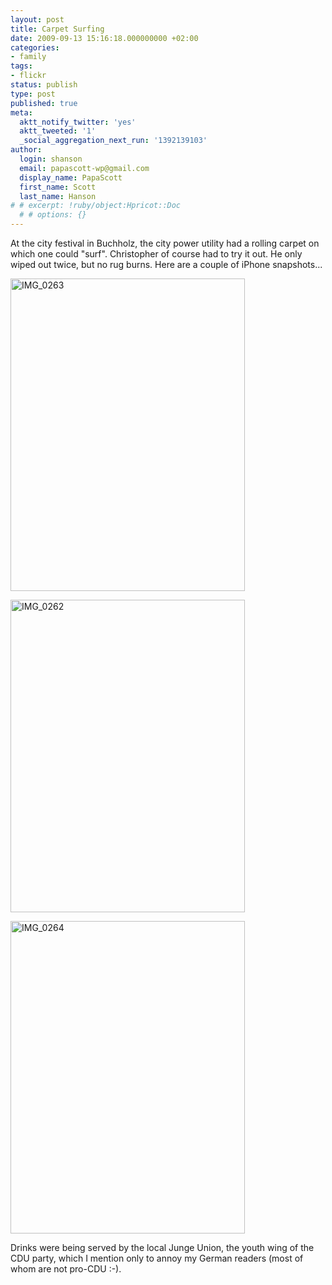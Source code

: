 ```yaml
---
layout: post
title: Carpet Surfing
date: 2009-09-13 15:16:18.000000000 +02:00
categories:
- family
tags:
- flickr
status: publish
type: post
published: true
meta:
  aktt_notify_twitter: 'yes'
  aktt_tweeted: '1'
  _social_aggregation_next_run: '1392139103'
author:
  login: shanson
  email: papascott-wp@gmail.com
  display_name: PapaScott
  first_name: Scott
  last_name: Hanson
# # excerpt: !ruby/object:Hpricot::Doc
  # # options: {}
---
```

<p>At the city festival in Buchholz, the city power utility had a rolling carpet on which one could "surf". Christopher of course had to try it out. He only wiped out twice, but no rug burns. Here are a couple of iPhone snapshots...</p>
<p><a href="http://www.flickr.com/photos/51035717986@N01/3914904161" title="View 'IMG_0263' on Flickr.com"><img src="http://farm3.static.flickr.com/2477/3914904161_074fc057a9.jpg" alt="IMG_0263" border="0" width="375" height="500" /></a></p>
<p><a href="http://www.flickr.com/photos/51035717986@N01/3915682716" title="View 'IMG_0262' on Flickr.com"><img src="http://farm4.static.flickr.com/3446/3915682716_e3b50a21f4.jpg" alt="IMG_0262" border="0" width="375" height="500" /></a></p>
<p><a href="http://www.flickr.com/photos/51035717986@N01/3914909707" title="View 'IMG_0264' on Flickr.com"><img src="http://farm4.static.flickr.com/3514/3914909707_7fab520f56.jpg" alt="IMG_0264" border="0" width="375" height="500" /></a></p>
<p>Drinks were being served by the local Junge Union, the youth wing of the CDU party, which I mention only to annoy my German readers (most of whom are not pro-CDU :-).</p>
